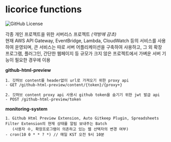# licorice functions
![GitHub License](https://img.shields.io/github/license/dohyeon5626/licorice-api-collection?style=flat&color=green)

각종 개인 프로젝트을 위한 서버리스 프로젝트 *(약방에 감초)*  
현재 AWS API Gateway, EventBridge, Lambda, CloudWatch 등의 서비스를 사용하여 운영되며, 큰 서비스는 따로 서버 어플리케이션을 구축하여 사용하고, 그 외 확장 프로그램, 플러그인, 간단한 웹페이지 등 규모가 크지 않은 프로젝트에서 가벼운 서버 기능이 필요한 경우에 이용

**github-html-preview**
```
1. 깃허브 content를 header없이 url로 가져오기 위한 proxy api
- GET /github-html-preview/content/{token}/{proxy+}

2. 깃허브 content proxy api 사용시 github token을 숨기기 위한 jwt 발급 api
- POST /github-html-preview/token
```

**monitoring-system**
```
1. Github Html Preview Extension, Auto Gitkeep Plugin, Spreadsheets Filter Extension의 현재 상태를 알림 보내주는 Batch
   (사용자 수, 확장프로그램이 의존하고 있는 웹 선택자의 변경 여부)
- cron(10 0 * * ? *) // 매일 KST 오전 9시 10분
```

